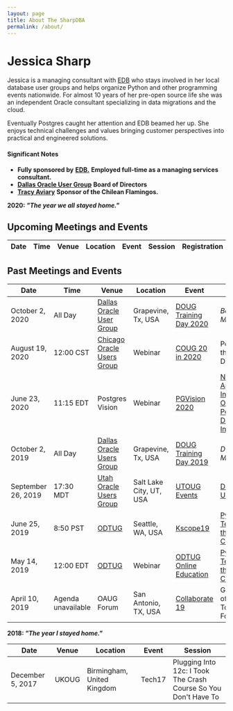 ```yaml
---
layout: page
title: About The SharpDBA
permalink: /about/
---
```


# Jessica Sharp 

Jessica is a managing consultant with [EDB](https://www.enterprisedb.com) who stays involved in her local database user groups and helps organize Python and other programming events nationwide. For almost 10 years of her pre-open source life she was an independent Oracle consultant specializing in data migrations and the cloud. 

Eventually Postgres caught her attention and EDB beamed her up. She enjoys technical challenges and values bringing customer perspectives into practical and engineered solutions. 

#### Significant Notes 

* **Fully sponsored by** **[EDB.](https://www.enterprisedb.com)** **Employed full-time as a managing services consultant.** 
* **[Dallas Oracle User Group](https://www.doug.org)** **Board of Directors**
* **[Tracy Aviary]()** **Sponsor of the Chilean Flamingos.**

 **2020: _"The year we all stayed home."_** 

## Upcoming Meetings and Events

| **Date**          | **Time**  | **Venue**                  | Location     | **Event**            | Session                     | Registration 
| ----------------- | --------- | -------------------------- | ------------ | -------------------- | --------------------------- | ------------  

 


## Past Meetings and Events

| **Date**            | **Time**     | **Venue**             | Location     | **Event**       | Session                     |                                                                                                     
| ------------------- | ------------ | --------------------- | ------------ | --------------- | --------------------------- |                                                                                                      
| October 2, 2020   | All Day   | [Dallas Oracle User Group](https://www.doug.org) | Grapevine, Tx, USA | [DOUG Training Day 2020](https://doug.org/doug-training-day-2020/) | _Board Member_ | [Registration](https://doug.org/shop/database-forum/doug-training-day-2020/) | 
| August 19, 2020   | 12:00 CST | [Chicago Oracle Users Group](https://www.coug.us) | Webinar | [COUG 20 in 2020](https://coug.us/20in2020) | Postgres for the Oracle DBA | [Registration](https://oappsnet.zoom.us/webinar/register/WN_pcQhH1LKTJW9D8kjit-OaQ)
| June 23, 2020       | 11:15 EDT    | Postgres Vision       | Webinar      | [PGVision 2020](https://onlinexperiences.com/scripts/Server.nxp?LASCmd=L:0&AI=1&ShowKey=88178&LoginType=0&InitialDisplay=1&ClientBrowser=0&DisplayItem=NULL&LangLocaleID=0&SSO=1&RFR=https://onlinexperiences.com/Launch/Event.htm?ShowKey=88178)  | [New Approaches to Integrating Oracle and Postgres Database Infrastructures](https://sched.co/cS0C) |
| October 2, 2019     | All Day      | [Dallas Oracle Users Group](https://www.doug.org) | Grapevine, Tx, USA | [DOUG Training Day 2019](https://doug.org/doug-training-day-2019/) | _DOUG Board Member_ |
| September 26, 2019  | 17:30 MDT    | [Utah Oracle Users Group](https://www.utoug.org) | Salt Lake City, UT, USA | [UTOUG Events](https://utoug.org/events) | [Data Migration Using Python](https://www.utoug.org/event-3552589?CalendarViewType=1&SelectedDate=9/3/2019) |
| June 25, 2019       | 8:50 PST     | [ODTUG](https://www.odtug.com/) | Seattle, WA, USA | [Kscope19](https://kscope19.odtug.com/) | [Python and Terraform for the Oracle Cloud DBA](https://kscope19.odtug.com/e/in/eid=32&req=info&s=2786&all=1) | 
| May 14, 2019        | 12:00 EDT    | [ODTUG](https://www.odtug.com/) | Webinar      | [ODTUG Online Education](https://www.odtug.com/online-education)  | [Python and Terraform for the  Oracle Cloud DBA](https://www.odtug.com/p/cm/ld/fid=65&tid=84&sid=11685) | 
| April 10, 2019      | Agenda unavailable | OAUG Forum            | San Antonio, TX, USA | [Collaborate 19](collaborate.oaug.org) | Growing Pains of a DBA: The Top 5 Tools For Evolution | 

 **2018: _"The year I stayed home."_** 
 

 
| **Date**            | **Venue**  | Location                   | **Event** | Session          | 
| ------------------- | -----------| -------------------------- | ----------| -----------------| 
| December 5, 2017    | UKOUG      | Birmingham, United Kingdom | Tech17    | Plugging Into 12c: I Took The Crash Course So You Don't Have To |   

 
